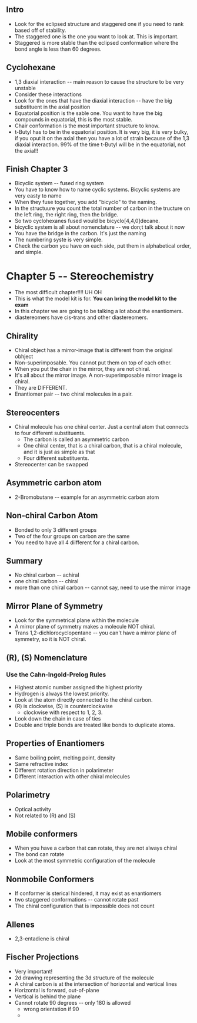 ## Intro
* Look for the eclipsed structure and staggered one if you need to rank based off of stability.
* The staggered one is the one you want to look at. This is important.
* Staggered is more stable than the eclipsed conformation where the bond angle is less than 60 degrees. 

## Cyclohexane
* 1,3 diaxial interaction -- main reason to cause the structure to be very unstable
* Consider these interactions
* Look for the ones that have the diaxial interaction -- have the big substituent in the axial position
* Equatorial position is the sable one. You want to have the big compounds in equatorial, this is the most stable.
* Chair conformation is the most important structure to know.
* t-Butyl has to be in the equatorial position. It is very big, it is very bulky, if you oput it on the axial then you have a lot of strain because of the 1,3 diaxial interaction. 99% of the time t-Butyl will be in the equatorial, not the axial!!

## Finish Chapter 3
* Bicyclic system -- fused ring system
* You have to know how to name cyclic systems. Bicyclic systems are very easty to name
* When they fuse together, you add "bicyclo" to the naming.
* In the structuure you count the total number of carbon in the tructure on the left ring, the right ring, then the bridge.
* So two cyclohexanes fused would be bicyclo[4,4,0]decane.
* bicyclic system is all about nomenclature -- we don;t talk about it now
* You have the bridge in the carbon. It's just the naming
* The numbering syste is very simple.
* Check the carbon you have on each side, put them in alphabetical order, and simple.

# Chapter 5 -- Stereochemistry
* The most difficult chapter!!!! UH OH
* This is what the model kit is for. **You can bring the model kit to the exam**
* In this chapter we are going to be talking a lot about the enantiomers.
* diastereomers have cis-trans and other diastereomers.

## Chirality
* Chiral object has a mirror-image that is different from the original obhject
* Non-superimposable. You cannot put them on top of each other.
* When you put the chair in the mirror, they are not chiral.
* It's all about the mirror image. A non-superimposable mirror image is chiral.
* They are DIFFERENT.
* Enantiomer pair -- two chiral molecules in a pair.

## Stereocenters
* Chiral molecule has one chiral center. Just a central atom that connects to four different substituents.
  * The carbon is called an asymmetric carbon
  * One chiral center, that is a chiral carbon, that is a chiral molecule, and it is just as simple as that
  * Four different substituents.
* Stereocenter can be swapped

## Asymmetric carbon atom
* 2-Bromobutane -- example for an asymmetric carbon atom

## Non-chiral Carbon Atom
* Bonded to only 3 different groups
* Two of the four groups on carbon are the same
* You need to have all 4 diifferent for a chiral carbon.

## Summary
* No chiral carbon -- achiral
* one chiral carbon -- chiral
* more than one chiral carbon -- cannot say, need to use the mirror image

## Mirror Plane of Symmetry
* Look for the symmetrical plane within the molecule
* A mirror plane of symmetry makes a molecule NOT chiral.
* Trans 1,2-dichlorocyclopentane -- you can't have a mirror plane of symmetry, so it is NOT chiral.

## (R), (S) Nomenclature

### Use the Cahn-Ingold-Prelog Rules
* Highest atomic number assigned the highest priority
* Hydrogen is always the lowest priority.
* Look at the atom directly connected to the chiral carbon.
* (R) is clockwise, (S) is counterclockwise
  * clockwise with respect to 1, 2, 3.
* Look down the chain in case of ties
* Double and triple bonds are treated like bonds to duplicate atoms.

## Properties of Enantiomers
* Same boiling point, melting point, density
* Same refractive index
* Different rotation direction in polarimeter
* Different interaction with other chiral molecules

## Polarimetry
* Optical activity
* Not related to (R) and (S)

## Mobile conformers
* When you have a carbon that can rotate, they are not always chiral
* The bond can rotate
* Look at the most symmetric configuration of the molecule

## Nonmobile Conformers
* If conformer is sterical hindered, it may exist as enantiomers
* two staggered conformations -- cannot rotate past
* The chiral configuration that is impossible does not count

##  Allenes
* 2,3-entadiene is chiral

## Fischer Projections
* Very important!
* 2d drawing representing the 3d structure of the molecule
* A chiral carbon is at the intersection of horizontal and vertical lines
* Horizontal is forward, out-of-plane
* Vertical is behind the plane
* Cannot rotate 90 degrees -- only 180 is allowed
  * wrong orientation if 90
  *

